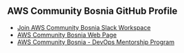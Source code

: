## AWS Community Bosnia GitHub Profile 

- [Join AWS Community Bosnia Slack Workspace](https://join.slack.com/t/awsbih/shared_invite/zt-ad8kr3c7-mcFYB~s9SRdEjulMo141dw)
- [AWS Community Bosnia Web Page](www.awsbosnia.com)
- [AWS Community Bosnia - DevOps Mentorship Program](www.devops.awsbosnia.com) 
